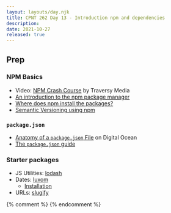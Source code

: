 ```yaml
---
layout: layouts/day.njk
title: CPNT 262 Day 13 - Introduction npm and dependencies
description: 
date: 2021-10-27
released: true
---
```


## Prep
### NPM Basics
- Video: [NPM Crash Course](https://www.youtube.com/watch?v=jHDhaSSKmB0) by Traversy Media 
- [An introduction to the npm package manager](https://nodejs.dev/learn/an-introduction-to-the-npm-package-manager)
- [Where does npm install the packages?](https://nodejs.dev/learn/where-does-npm-install-the-packages)
- [Semantic Versioning using npm](https://nodejs.dev/learn/semantic-versioning-using-npm)

### `package.json`
- [Anatomy of a `package.json` File](https://www.digitalocean.com/community/tutorials/nodejs-package-json) on Digital Ocean
- [The `package.json` guide](https://nodejs.dev/learn/the-package-json-guide)

### Starter packages
- JS Utilities: [lodash](https://www.npmjs.com/package/lodash)
- Dates: [luxom](https://www.npmjs.com/package/luxon)
    - [Installation](https://moment.github.io/luxon/#/install)
- URLs: [slugify](https://www.npmjs.com/package/slugify)


{% comment %}
{% endcomment %}